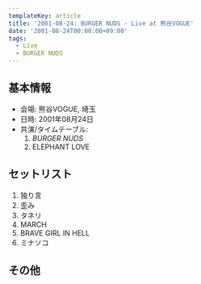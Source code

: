 ```yaml
---
templateKey: article
title: '2001-08-24: BURGER NUDS - Live at 熊谷VOGUE'
date: '2001-08-24T00:00:00+09:00'
tags:
  - Live
  - BURGER NUDS
---
```

## 基本情報

* 会場: 熊谷VOGUE, 埼玉
* 日時: 2001年08月24日
* 共演/タイムテーブル:
  1. *BURGER NUDS*
  1. ELEPHANT LOVE

## セットリスト

1. 独り言
1. 歪み
1. タネリ
1. MARCH
1. BRAVE GIRL IN HELL
1. ミナソコ

## その他

